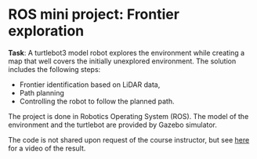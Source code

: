 # ROS mini project: Frontier exploration


**Task**: A turtlebot3 model robot explores the environment while creating a map that well covers the initially unexplored environment. 
The solution includes the following steps:
- Frontier identification based on LiDAR data,
- Path planning
- Controlling the robot to follow the planned path.

The project is done in Robotics Operating System (ROS). The model of the environment and the turtlebot are provided by Gazebo simulator.

The code is not shared upon request of the course instructor, but see [here](https://drive.google.com/open?id=1_im9PsmhoW2ZO9Is5PrzyplmXYA5CbHh) for a video of the result.




